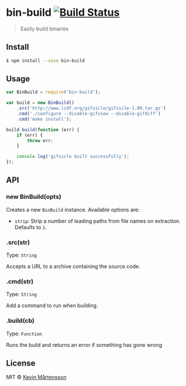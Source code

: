# bin-build [![Build Status](http://img.shields.io/travis/kevva/bin-build.svg?style=flat)](https://travis-ci.org/kevva/bin-build)

> Easily build binaries

## Install

```bash
$ npm install --save bin-build
```

## Usage

```js
var BinBuild = require('bin-build');

var build = new BinBuild()
	.src('http://www.lcdf.org/gifsicle/gifsicle-1.80.tar.gz')
	.cmd('./configure --disable-gifview --disable-gifdiff')
	.cmd('make install');

build.build(function (err) {
	if (err) {
		throw err;
	}

	console.log('gifsicle built successfully');
});
```

## API

### new BinBuild(opts)

Creates a new `BinBuild` instance. Available options are:

* `strip`: Strip a number of leading paths from file names on extraction. Defaults to `1`.

### .src(str)

Type: `String`

Accepts a URL to a archive containing the source code.

### .cmd(str)

Type: `String`

Add a command to run when building.

### .build(cb)

Type: `Function`

Runs the build and returns an error if something has gone wrong

## License

MIT © [Kevin Mårtensson](https://github.com/kevva)
